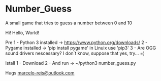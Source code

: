 # Number_Guess
 A small game that tries to guess a number between 0 and 10

Hi! Hello, World!

Pre
1 - Python 3 installed -> https://www.python.org/downloads/
2 - Pygame installed -> 'pip install pygame' in Linuix use 'pip3'
3 - Are OGG sound drivers nescessary? I don´t know, suppose that yes, try... =)

Istall
1 -  Download
2 - And run -> ~/python3 number_guess.py

Hugs
marcelo-reis@outlook.com
